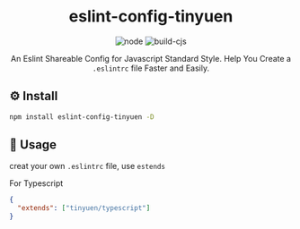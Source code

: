 <h1 align="center">eslint-config-tinyuen</h1>

<div align="center">

![node](https://img.shields.io/badge/build-padding-green)
![build-cjs](https://img.shields.io/badge/npm-v6.14.8-orange)

An Eslint Shareable Config for Javascript Standard Style. Help You Create a `.eslintrc` file Faster and Easily. 

</div>

## ⚙ Install

```bash
npm install eslint-config-tinyuen -D
```

## 🚀 Usage
creat your own `.eslintrc` file, use `estends`

For Typescript
```json
{
  "extends": ["tinyuen/typescript"]
}
```





